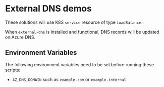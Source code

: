 # External DNS demos

These solutions will use K8S `service` resource of type `LoadBalancer`.  

When `external-dns` is installed and functional, DNS records will be updated on Azure DNS.

## Environment Variables

The following environment variables need to be set before running these scripts:

* `AZ_DNS_DOMAIN` such as `example.com` or `example.internal`
